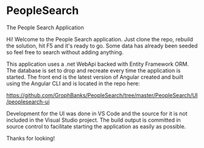 # PeopleSearch
The People Search Application

Hi!  Welcome to the People Search application.  Just clone the repo, rebuild the solution, hit F5 and it's ready to go.  Some data has already been seeded so feel free to search without adding anything.

This application uses a .net WebApi backed with Entity Framework ORM.  The database is set to drop and recreate every time the application is started.  The front end is the latest version of Angular created and built using the Angular CLI and is located in the repo here:

https://github.com/GrophBanks/PeopleSearch/tree/master/PeopleSearch/UI/peoplesearch-ui

Development for the UI was done in VS Code and the source for it is not included in the Visual Studio project. The build output is committed in source control to facilitate starting the application as easily as possible. 

Thanks for looking!
